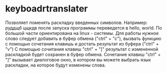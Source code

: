 # keyboadrtranslater
Позволяет поменять раскладку введенных символов. Например: руддщб цщкдв после запуска программы переведется в hello, world. По большой части ориентирована на linux - системы.
Для работы нужное слово следует добавить в буфер обмена ("ctrl" + "c"), вызвать функцию с помощью сочетания клавишь и достать результат из буфера ("ctrl" + "v") 
С помощью сочитания клавиш "ctrl" + "[" результат с измененной раскладкой будет сохранен в буфер обмена.
Сочетание клавиш "ctrl" + "]" вызывает диалоговое окно, в котором вы можете выбрать язык раскладки, на которое будут изменены слова.
